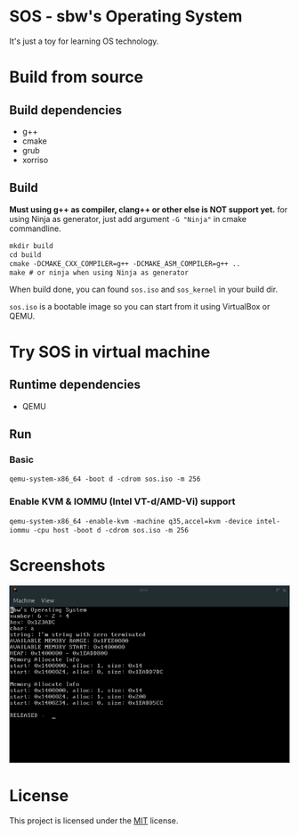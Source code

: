 
# SOS - sbw's Operating System
It's just a toy for learning OS technology.

# Build from source

## Build dependencies
- g++
- cmake
- grub
- xorriso

## Build
__Must using g++ as compiler, clang++ or other else is NOT support yet.__ for using Ninja as generator, just add argument `-G "Ninja"` in cmake commandline.
```shell
mkdir build
cd build
cmake -DCMAKE_CXX_COMPILER=g++ -DCMAKE_ASM_COMPILER=g++ ..
make # or ninja when using Ninja as generator
```

When build done, you can found `sos.iso` and `sos_kernel` in your build dir.

`sos.iso` is a bootable image so you can start from it using VirtualBox or QEMU.

# Try SOS in virtual machine

## Runtime dependencies
- QEMU

## Run

### Basic
```shell
qemu-system-x86_64 -boot d -cdrom sos.iso -m 256
```

### Enable KVM & IOMMU (Intel VT-d/AMD-Vi) support
```shell
qemu-system-x86_64 -enable-kvm -machine q35,accel=kvm -device intel-iommu -cpu host -boot d -cdrom sos.iso -m 256
```

# Screenshots
![sos screenshots](screenshots/2018-07-21-115918_746x484_scrot.png)

# License
This project is licensed under the [MIT](LICENSE) license.

